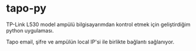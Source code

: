 # tapo-py

TP-Link L530 model ampülü bilgisayarımdan kontrol etmek için geliştirdiğim python uygulaması. 

Tapo email, şifre ve ampülün local IP'si ile birlikte bağlantı sağlanıyor. 
